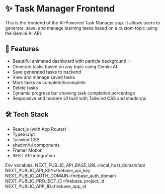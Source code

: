 # ✨ Task Manager Frontend
 
This is the frontend of the AI-Powered Task Manager app. It allows users to generate, save, and manage learning tasks based on a custom topic using the Gemini AI API.
 
## 🚀 Features
 
- Beautiful animated dashboard with particle background ✨
- Generate tasks based on any topic using Gemini AI
- Save generated tasks to backend
- View and manage saved tasks
- Mark tasks as complete/incomplete
- Delete tasks
- Dynamic progress bar showing task completion percentage
- Responsive and modern UI built with Tailwind CSS and shadcn/ui
 
## 🛠️ Tech Stack
 
- React.js (with App Router)
- TypeScript
- Tailwind CSS
- shadcn/ui components
- Framer Motion
- REST API integration

Env variables:
NEXT_PUBLIC_API_BASE_URL=local_host_domain/api
NEXT_PUBLIC_API_KEY=firebase_api_key
NEXT_PUBLIC_AUTH_DOMAIN=firebase_auth_domain
NEXT_PUBLIC_PROJECT_ID=firebase_project_id
NEXT_PUBLIC_APP_ID=firebase_app_id
